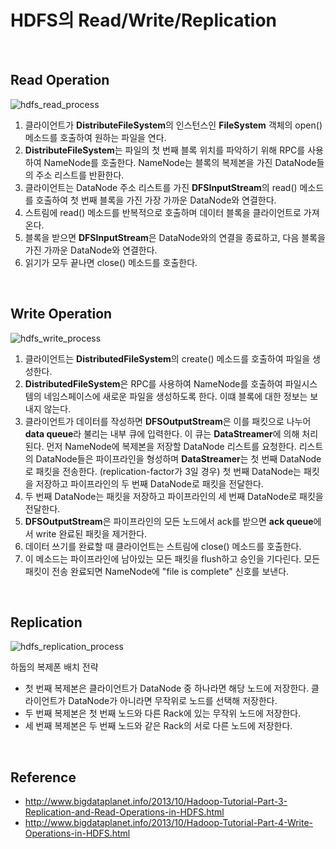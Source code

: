 # HDFS의 Read/Write/Replication



<br>



## Read Operation

![hdfs_read_process](https://github.com/dhkdn9192/data_engineer_should_know/blob/master/interview/hadoop/img/hdfs_read_process.PNG)

1. 클라이언트가 **DistributeFileSystem**의 인스턴스인 **FileSystem** 객체의 open() 메소드를 호출하여 원하는 파일을 연다.
2. **DistributeFileSystem**는 파일의 첫 번째 블록 위치를 파악하기 위해 RPC를 사용하여 NameNode를 호출한다. NameNode는 블록의 복제본을 가진 DataNode들의 주소 리스트를 반환한다.
3. 클라이언트는 DataNode 주소 리스트를 가진 **DFSInputStream**의 read() 메소드를 호출하여 첫 번째 블록을 가진 가장 가까운 DataNode와 연결한다.
4. 스트림에 read() 메소드를 반복적으로 호출하며 데이터 블록을 클라이언트로 가져온다.
5. 블록을 받으면 **DFSInputStream**은 DataNode와의 연결을 종료하고, 다음 블록을 가진 가까운 DataNode와 연결한다.
6. 읽기가 모두 끝나면 close() 메소드를 호출한다.



<br>



## Write Operation

![hdfs_write_process](https://github.com/dhkdn9192/data_engineer_should_know/blob/master/interview/hadoop/img/hdfs_write_process.PNG)

1. 클라이언트는 **DistributedFileSystem**의 create() 메소드를 호출하여 파일을 생성한다.
2. **DistributedFileSystem**은 RPC를 사용하여 NameNode를 호출하여 파일시스템의 네임스페이스에 새로운 파일을 생성하도록 한다. 이떄 블록에 대한 정보는 보내지 않는다.
3. 클라이언트가 데이터를 작성하면 **DFSOutputStream**은 이를 패킷으로 나누어 **data queue**라 불리는 내부 큐에 입력한다. 이 큐는 **DataStreamer**에 의해 처리된다. 먼저 NameNode에 복제본을 저장할 DataNode 리스트를 요청한다. 리스트의 DataNode들은 파이프라인을 형성하며 **DataStreamer**는 첫 번째 DataNode로 패킷을 전송한다. (replication-factor가 3일 경우) 첫 번째 DataNode는 패킷을 저장하고 파이프라인의 두 번째 DataNode로 패킷을 전달한다.
4. 두 번째 DataNode는 패킷을 저장하고 파이프라인의 세 번째 DataNode로 패킷을 전달한다.
5. **DFSOutputStream**은 파이프라인의 모든 노드에서 ack를 받으면 **ack queue**에서 write 완료된 패킷을 제거한다.
6. 데이터 쓰기를 완료할 때 클라이언트는 스트림에 close() 메소드를 호출한다.
7. 이 메소드는 파이프라인에 남아있는 모든 패킷을 flush하고 승인을 기다린다. 모든 패킷이 전송 완료되면 NameNode에 "file is complete" 신호를 보낸다.



<br>



## Replication

![hdfs_replication_process](https://github.com/dhkdn9192/data_engineer_should_know/blob/master/interview/hadoop/img/hdfs_replication_process.PNG)

하둡의 복제폰 배치 전략

- 첫 번째 복제본은 클라이언트가 DataNode 중 하나라면 해당 노드에 저장한다. 클라이언트가 DataNode가 아니라면 무작위로 노드를 선택해 저장한다.
- 두 번째 복제본은 첫 번째 노드와 다른 Rack에 있는 무작위 노드에 저장한다.
- 세 번째 복제본은 두 번째 노드와 같은 Rack의 서로 다른 노드에 저장한다.



<br>



## Reference

- http://www.bigdataplanet.info/2013/10/Hadoop-Tutorial-Part-3-Replication-and-Read-Operations-in-HDFS.html
- http://www.bigdataplanet.info/2013/10/Hadoop-Tutorial-Part-4-Write-Operations-in-HDFS.html
